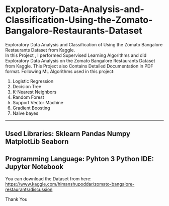 # Exploratory-Data-Analysis-and-Classification-Using-the-Zomato-Bangalore-Restaurants-Dataset
Exploratory Data Analysis  and Classification of Using the Zomato Bangalore Restaurants Dataset from Kaggle.  
In this Project , I performed Supervised Learning Algorithms and did Exploratory Data Analysis on the Zomato Bangalore Restaurants Dataset from Kaggle. This Project also Contains Detailed Documentation in PDF format. 
Following ML Algorithms used in this project: 
1. Logistic Regression 
2. Decision Tree 
3. K-Nearest Neighbors 
4. Random Forest 
5. Support Vector Machine 
6. Gradient Boosting 
7. Naive bayes 
------------------------------------------------------------------------- 
Used Libraries: 
Sklearn 
Pandas 
Numpy 
MatplotLib 
Seaborn
------------------------------------------------------------------------- 
Programming Language: Pyhton 3 
Python IDE: Jupyter Notebook
-------------------------------------------------------------------------  
You can download the Dataset from here: https://www.kaggle.com/himanshupoddar/zomato-bangalore-restaurants/discussion

Thank You
